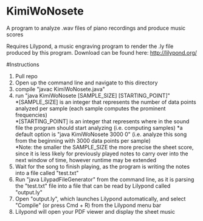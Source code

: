 # KimiWoNosete
A program to analyze .wav files of piano recordings and produce music scores

Requires Lilypond, a music engraving program to render the .ly file produced by this program.
Download can be found here: http://lilypond.org/

#Instructions
1. Pull repo<br/>
2. Open up the command line and navigate to this directory<br/>
3. compile "javac KimiWoNosete.java"<br/>
4. run "java KimiWoNosete [SAMPLE_SIZE] [STARTING_POINT]"  <br/>
    *[SAMPLE_SIZE] is an integer that represents the number of data points analyzed per sample (each sample computes the prominent frequencies)<br/>
    *[STARTING_POINT] is an integer that represents where in the sound file the program should start analyzing (i.e. computing samples)
    *a default option is "java KimiWoNosete 3000 0" (i.e. analyze this song from the beginning with 3000 data points per sample)<br/>
    *Note: the smaller the SAMPLE_SIZE the more precise the sheet score, since it is less likely for previously played notes to carry over into the next window of time, however runtime may be extended<br/>
5. Wait for the song to finish playing, as the program is writing the notes into a file called "test.txt"<br/>
6. Run "java LilypadFileGenerator" from the command line, as it is parsing the "test.txt" file into a file that can be read by Lilypond called "output.ly"<br/>
6. Open "output.ly", which launches Lilypond automatically, and select "Compile" (or press Cmd + R) from the Lilypond menu bar <br/>
7. Lilypond will open your PDF viewer and display the sheet music<br/>
